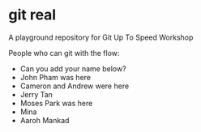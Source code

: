 # git real
A playground repository for Git Up To Speed Workshop

People who can git with the flow:

* Can you add your name below?
* John Pham was here
* Cameron and Andrew were here
* Jerry Tan
* Moses Park was here
* Mina
* Aaroh Mankad
